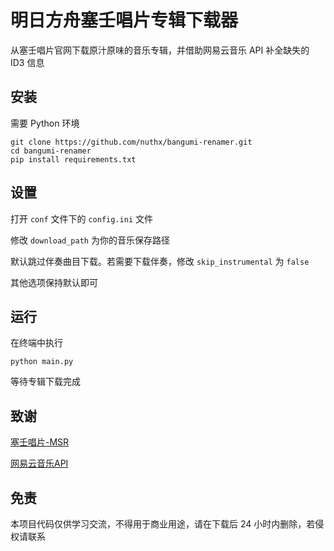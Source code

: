 # 明日方舟塞壬唱片专辑下载器

从塞壬唱片官网下载原汁原味的音乐专辑，并借助网易云音乐 API 补全缺失的 ID3 信息

## 安装

需要 Python 环境

```
git clone https://github.com/nuthx/bangumi-renamer.git
cd bangumi-renamer
pip install requirements.txt
```

## 设置

打开 `conf` 文件下的 `config.ini` 文件

修改 `download_path` 为你的音乐保存路径

默认跳过伴奏曲目下载。若需要下载伴奏，修改 `skip_instrumental` 为 `false`

其他选项保持默认即可

## 运行

在终端中执行

```
python main.py
```

等待专辑下载完成

## 致谢

[塞壬唱片-MSR](https://monster-siren.hypergryph.com/)

[网易云音乐API](https://gitlab.com/Binaryify/neteasecloudmusicapi)

## 免责

本项目代码仅供学习交流，不得用于商业用途，请在下载后 24 小时内删除，若侵权请联系
